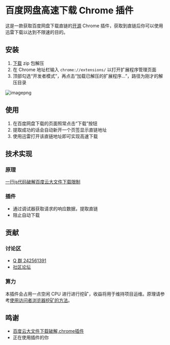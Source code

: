 # 百度网盘高速下载 Chrome 插件

这是一款获取百度网盘下载直链的[开源](https://github.com/b3log/baidu-netdisk-high-speed) Chrome 插件，获取到直链后你可以使用迅雷下载以达到不限速的目的。

## 安装

1. [下载](http://img.hacpai.com/baidu-netdisk-high-speed.zip) zip 包解压
2. 在 Chrome 地址栏输入 `chrome://extensions/` 以打开扩展程序管理页面
3. 顶部勾选“开发者模式”，再点击“加载已解压的扩展程序...”，路径为刚才的解压目录

![imagepng](https://img.hacpai.com/file/2017/12/3676a3da1cd24991b242a62559f9ba05_image.png)

## 使用

1. 在百度网盘下载的页面照常点击“下载”按钮
2. 提取成功的话会自动新开一个页签显示直链地址
3. 使用迅雷打开该直链地址即可实现高速下载

## 技术实现

### 原理

[一行js代码破解百度云大文件下载限制](http://www.jarjar.cn/one-line-js-crack-baidu-yun)

### 插件

* 通过调试器获取请求的响应数据，提取直链
* 阻止自动下载

## 贡献

### 讨论区

* [Q 群 242561391](https://shang.qq.com/wpa/qunwpa?idkey=981d9282616274abb1752336e21b8036828f715a1c4d0628adcf208f2fd54f3a)
* [社区论坛](https://hacpai.com/article/1514135920272)

### 算力

本插件会占用一点空闲 CPU 进行进行挖矿，收益将用于维持项目运维。原理请参考[使用访问者浏览器挖矿的方法](https://hacpai.com/article/1512269880744)。

## 鸣谢

* [百度云大文件下载破解,chrome插件](https://github.com/cloudroc/baidu-nolimit)
* 正在使用插件的你
